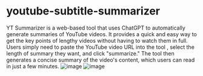 # youtube-subtitle-summarizer
YT Summarizer is a web-based tool that uses ChatGPT to automatically generate summaries of YouTube videos.
It provides a quick and easy way to get the key points of lengthy videos without having to watch them in full.
Users simply need to paste the YouTube video URL into the tool , select the length of summary they want, and click "summarize."
The tool then generates a concise summary of the video's content, which users can read in just a few minutes. 
![image](https://user-images.githubusercontent.com/67838093/236333955-49beabcd-53c0-4e4d-8036-c6ed1f1cb7e1.png)
![image](https://user-images.githubusercontent.com/67838093/236334034-3f19530e-2900-4c62-9176-de061e5d6e7f.png)
